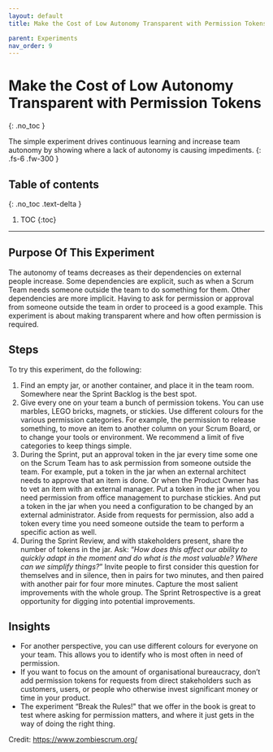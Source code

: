 ```yaml
---
layout: default
title: Make the Cost of Low Autonomy Transparent with Permission Tokens

parent: Experiments
nav_order: 9
---
```


# Make the Cost of Low Autonomy Transparent with Permission Tokens
{: .no_toc }

The simple experiment drives continuous learning and increase team autonomy by showing where a lack of autonomy is causing impediments.
{: .fs-6 .fw-300 }

## Table of contents
{: .no_toc .text-delta }

1. TOC
{:toc}

---

##  Purpose Of This Experiment

The autonomy of teams decreases as their dependencies on external people increase. Some dependencies are explicit, such as when a Scrum Team needs someone outside the team to do something for them. Other dependencies are more implicit. Having to ask for permission or approval from someone outside the team in order to proceed is a good example.
This experiment is about making transparent where and how often permission is required.

## Steps

To try this experiment, do the following:

1. Find an empty jar, or another container, and place it in the team room. Somewhere near the Sprint Backlog is the best spot.
2. Give every one on your team a bunch of permission tokens. You can use marbles, LEGO bricks, magnets, or stickies. Use different colours for the various permission categories. For example, the permission to release something, to move an item to another column on your Scrum Board, or to change your tools or environment. We recommend a limit of five categories to keep things simple.
3. During the Sprint, put an approval token in the jar every time some one on the Scrum Team has to ask permission from someone outside the team. For example, put a token in the jar when an external architect needs to approve that an item is done. Or when the Product Owner has to vet an item with an external manager. Put a token in the jar when you need permission from office management to purchase stickies. And put a token in the jar when you need a configuration to be changed by an external administrator. Aside from requests for permission, also add a token every time you need someone outside the team to perform a specific action as well.
4. During the Sprint Review, and with stakeholders present, share the number of tokens in the jar. Ask: “_How does this affect our ability to quickly adapt in the moment and do what is the most valuable? Where can we simplify things?_” Invite people to first consider this question for themselves and in silence, then in pairs for two minutes, and then paired with another pair for four more minutes. Capture the most salient improvements with the whole group. The Sprint Retrospective is a great opportunity for digging into potential improvements.

## Insights

- For another perspective, you can use different colours for everyone on your team. This allows you to identify who is most often in need of permission.
- If you want to focus on the amount of organisational bureaucracy, don’t add permission tokens for requests from direct stakeholders such as customers, users, or people who otherwise invest significant money or time in your product.
- The experiment “Break the Rules!" that we offer in the book is great to test where asking for permission matters, and where it just gets in the way of doing the right thing.

Credit: https://www.zombiescrum.org/
